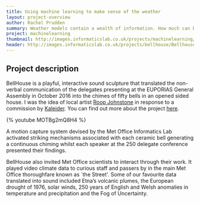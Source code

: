 ```yaml
---
title: Using machine learning to make sense of the weather
layout: project-overview
author: Rachel Prudden
summary: Weather models contain a wealth of information. How much can be extracted and put to use?
project: machinelearning
thumbnail: http://images.informaticslab.co.uk/projects/machinelearning/ensembleimg.png
header: http://images.informaticslab.co.uk/projects/bellhouse/Bellhouse1.png
---
```


## Project description
BellHouse is a playful, interactive sound sculpture that translated the non-verbal communication of the delegates presenting at the EUPORIAS General Assembly in October 2016 into the chimes of fifty bells in an opened sided house. I was the idea of local artist [Roop Johnstone](http://www.rampceramics.com/) in response to a commission by [Kaleider](http://kaleider.com/). You can find out more about the project [here](http://kaleider.com/projects/bellhouse/).

{% youtube MOTBg2mQ8H4 %}

A motion capture system devised by the Met Office Informatics Lab activated striking mechanisms associated with each ceramic bell generating a continuous chiming whilst each speaker at the 250 delegate conference presented their findings.

BellHouse also invited Met Office scientists to interact through their work.  It played video climate data to curious staff and passers by in the main Met Office thoroughfare known as `the Street'.  Some of our favourite data translated into sound included Etna’s volcanic plumes, the European drought of 1976, solar winds, 250 years of English and Welsh anomalies in temperature and precipitation and the Fog of Uncertainty.